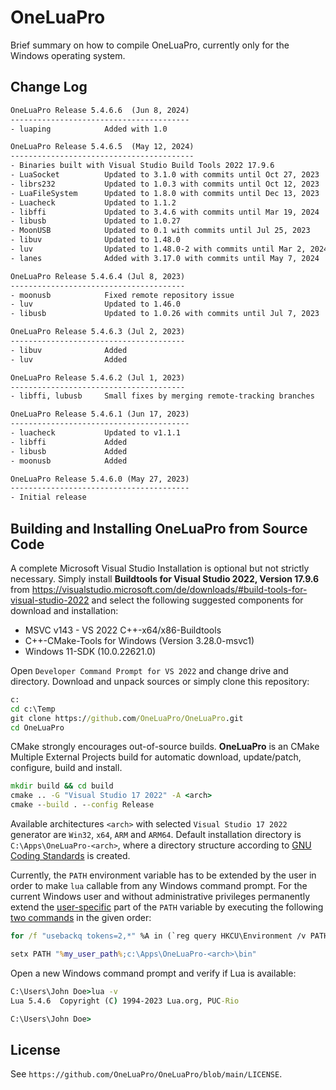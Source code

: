 # OneLuaPro

Brief summary on how to compile OneLuaPro, currently only for the Windows operating system.

## Change Log

```txt
OneLuaPro Release 5.4.6.6  (Jun 8, 2024)
----------------------------------------
- luaping            Added with 1.0

OneLuaPro Release 5.4.6.5  (May 12, 2024)
-----------------------------------------
- Binaries built with Visual Studio Build Tools 2022 17.9.6
- LuaSocket          Updated to 3.1.0 with commits until Oct 27, 2023
- librs232           Updated to 1.0.3 with commits until Oct 12, 2023
- LuaFileSystem      Updated to 1.8.0 with commits until Dec 13, 2023
- Luacheck           Updated to 1.1.2
- libffi             Updated to 3.4.6 with commits until Mar 19, 2024
- libusb             Updated to 1.0.27
- MoonUSB            Updated to 0.1 with commits until Jul 25, 2023
- libuv              Updated to 1.48.0
- luv                Updated to 1.48.0-2 with commits until Mar 2, 2024
- lanes              Added with 3.17.0 with commits until May 7, 2024

OneLuaPro Release 5.4.6.4 (Jul 8, 2023)
---------------------------------------
- moonusb            Fixed remote repository issue
- luv                Updated to 1.46.0
- libusb             Updated to 1.0.26 with commits until Jul 7, 2023

OneLuaPro Release 5.4.6.3 (Jul 2, 2023)
---------------------------------------
- libuv              Added
- luv                Added

OneLuaPro Release 5.4.6.2 (Jul 1, 2023)
---------------------------------------
- libffi, lubusb     Small fixes by merging remote-tracking branches

OneLuaPro Release 5.4.6.1 (Jun 17, 2023)
----------------------------------------
- luacheck           Updated to v1.1.1
- libffi             Added
- libusb             Added
- moonusb            Added

OneLuaPro Release 5.4.6.0 (May 27, 2023)
----------------------------------------
- Initial release
```

## Building and Installing OneLuaPro from Source Code

A complete Microsoft Visual Studio Installation is optional but not strictly necessary. Simply install **Buildtools for Visual Studio 2022, Version 17.9.6** from https://visualstudio.microsoft.com/de/downloads/#build-tools-for-visual-studio-2022 and select  the following suggested components for download and installation:

- MSVC v143 - VS 2022 C++-x64/x86-Buildtools
- C++-CMake-Tools for Windows (Version 3.28.0-msvc1)
- Windows 11-SDK (10.0.22621.0) 

Open `Developer Command Prompt for VS 2022` and change drive and directory. Download and unpack sources or simply clone this repository:

```cmd
c:
cd c:\Temp
git clone https://github.com/OneLuaPro/OneLuaPro.git
cd OneLuaPro
```

CMake strongly encourages out-of-source builds. **OneLuaPro** is an CMake Multiple External Projects build for automatic download, update/patch, configure, build and install.

```cmd
mkdir build && cd build
cmake .. -G "Visual Studio 17 2022" -A <arch>
cmake --build . --config Release
```

Available architectures `<arch>` with selected `Visual Studio 17 2022` generator are `Win32`, `x64`, `ARM` and `ARM64`. Default installation directory is `C:\Apps\OneLuaPro-<arch>`, where a directory structure according to [GNU Coding Standards](https://www.gnu.org/prep/standards/html_node/Directory-Variables.html) is created. 

Currently, the `PATH` environment variable has to be extended by the user in order to make `lua` callable from any Windows command prompt. For the current Windows user and without administrative privileges permanently extend the <u>user-specific</u> part of the `PATH` variable by executing the following [two commands](https://stackoverflow.com/questions/19287379/) in the given order:

```cmd
for /f "usebackq tokens=2,*" %A in (`reg query HKCU\Environment /v PATH`) do set my_user_path=%B

setx PATH "%my_user_path%;c:\Apps\OneLuaPro-<arch>\bin"
```

Open a new Windows command prompt and verify if Lua is available:

```cmd
C:\Users\John Doe>lua -v
Lua 5.4.6  Copyright (C) 1994-2023 Lua.org, PUC-Rio

C:\Users\John Doe>
```

## License

See `https://github.com/OneLuaPro/OneLuaPro/blob/main/LICENSE`.
